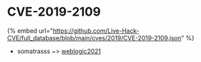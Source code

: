 # CVE-2019-2109
{% embed url="https://github.com/Live-Hack-CVE/full_database/blob/main/cves/2019/CVE-2019-2109.json" %}

* somatrasss ~> [weblogic2021](https://www.alice-snow.ru/2019/database/cve-2019-2109/weblogic2021-somatrasss)